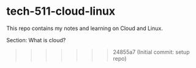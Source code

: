
# tech-511-cloud-linux

This repo contains my notes and learning on Cloud and Linux.

Section: What is cloud?
>>>>>>> 24855a7 (Initial commit: setup repo)

